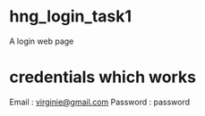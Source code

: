 # hng_login_task1
A login web page
# credentials which works
Email : virginie@gmail.com
Password : password
